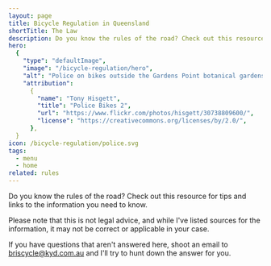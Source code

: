 ```yaml
---
layout: page
title: Bicycle Regulation in Queensland
shortTitle: The Law
description: Do you know the rules of the road? Check out this resource for tips and links to the information you need to know.
hero:
  {
    "type": "defaultImage",
    "image": "/bicycle-regulation/hero",
    "alt": "Police on bikes outside the Gardens Point botanical gardens",
    "attribution":
      {
        "name": "Tony Hisgett",
        "title": "Police Bikes 2",
        "url": "https://www.flickr.com/photos/hisgett/30738809600/",
        "license": "https://creativecommons.org/licenses/by/2.0/",
      },
  }
icon: /bicycle-regulation/police.svg
tags:
  - menu
  - home
related: rules
---
```


Do you know the rules of the road? Check out this resource for tips and links to the information you need to know.

Please note that this is not legal advice, and while I've listed sources for the information, it may not be correct or applicable in your case.

If you have questions that aren't answered here, shoot an email to briscycle@kyd.com.au and I'll try to hunt down the answer for you.
